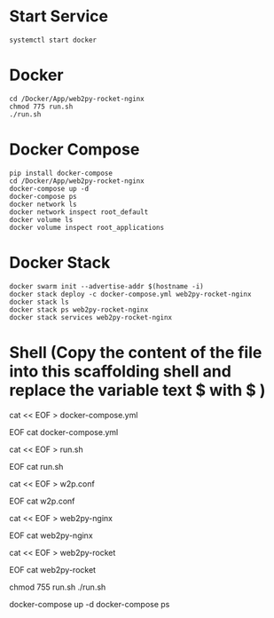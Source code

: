 # Start Service
	systemctl start docker

# Docker
	cd /Docker/App/web2py-rocket-nginx
	chmod 775 run.sh
	./run.sh

# Docker Compose
	pip install docker-compose
	cd /Docker/App/web2py-rocket-nginx
	docker-compose up -d
	docker-compose ps
	docker network ls
	docker network inspect root_default
	docker volume ls
	docker volume inspect root_applications

# Docker Stack
	docker swarm init --advertise-addr $(hostname -i)
	docker stack deploy -c docker-compose.yml web2py-rocket-nginx
	docker stack ls
	docker stack ps web2py-rocket-nginx
	docker stack services web2py-rocket-nginx

# Shell (Copy the content of the file into this scaffolding shell and replace the variable text $ with \$ )
cat << EOF > docker-compose.yml

EOF
cat docker-compose.yml

cat << EOF > run.sh

EOF
cat run.sh

cat << EOF > w2p.conf

EOF
cat w2p.conf

cat << EOF > web2py-nginx

EOF
cat web2py-nginx

cat << EOF > web2py-rocket

EOF
cat web2py-rocket

chmod 755 run.sh
./run.sh

docker-compose up -d
docker-compose ps
